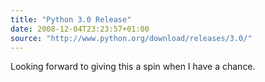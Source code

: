 ```yaml
---
title: "Python 3.0 Release"
date: 2008-12-04T23:23:57+01:00
source: "http://www.python.org/download/releases/3.0/"
---
```


Looking forward to giving this a spin when I have a chance.
